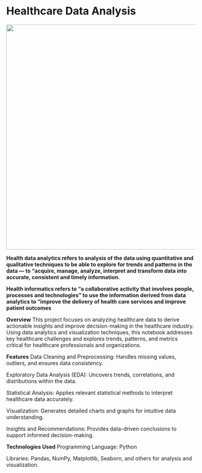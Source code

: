 # Healthcare Data Analysis

<img src="[https://www.iso.org/files/live/sites/isoorg/files/news/insights/healthcare/Healthcare_Evergreen%20-%20Healthcare%20data%20analytics.svg](https://www.news-medical.net/image-handler/ts/20230510094148/ri/750/src/images/Article_Images/ImageForArticle_23756_16837261082308559.svg)" width="600">

**Health data analytics refers to analysis of the data using quantitative and qualitative techniques to be able to explore for trends and patterns in the data — to “acquire, manage, analyze, interpret and transform data into accurate, consistent and timely information.**

**Health informatics refers to “a collaborative activity that involves people, processes and technologies” to use the information derived from data analytics to “improve the delivery of health care services and improve patient outcomes**

**Overview**
This project focuses on analyzing healthcare data to derive actionable insights and improve decision-making in the healthcare industry. Using data analytics and visualization techniques, this notebook addresses key healthcare challenges and explores trends, patterns, and metrics critical for healthcare professionals and organizations.

**Features**
Data Cleaning and Preprocessing: Handles missing values, outliers, and ensures data consistency.

Exploratory Data Analysis (EDA): Uncovers trends, correlations, and distributions within the data.

Statistical Analysis: Applies relevant statistical methods to interpret healthcare data accurately.

Visualization: Generates detailed charts and graphs for intuitive data understanding.

Insights and Recommendations: Provides data-driven conclusions to support informed decision-making.

**Technologies Used**
Programming Language: Python

Libraries: Pandas, NumPy, Matplotlib, Seaborn, and others for analysis and visualization.
